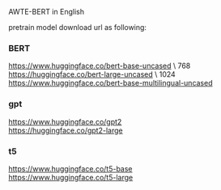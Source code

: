 AWTE-BERT in English

pretrain model download url as following:

### BERT

https://www.huggingface.co/bert-base-uncased \    768
https://huggingface.co/bert-large-uncased \   1024
https://www.huggingface.co/bert-base-multilingual-uncased

### gpt
https://www.huggingface.co/gpt2  \
https://huggingface.co/gpt2-large   

### t5
https://www.huggingface.co/t5-base \
https://www.huggingface.co/t5-large